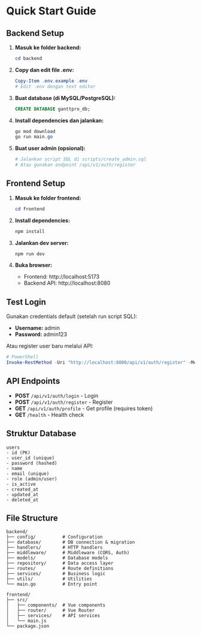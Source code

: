 # Quick Start Guide

## Backend Setup

1. **Masuk ke folder backend:**
   ```powershell
   cd backend
   ```

2. **Copy dan edit file .env:**
   ```powershell
   Copy-Item .env.example .env
   # Edit .env dengan text editor
   ```

3. **Buat database (di MySQL/PostgreSQL):**
   ```sql
   CREATE DATABASE ganttpro_db;
   ```

4. **Install dependencies dan jalankan:**
   ```powershell
   go mod download
   go run main.go
   ```

5. **Buat user admin (opsional):**
   ```powershell
   # Jalankan script SQL di scripts/create_admin.sql
   # Atau gunakan endpoint /api/v1/auth/register
   ```

## Frontend Setup

1. **Masuk ke folder frontend:**
   ```powershell
   cd frontend
   ```

2. **Install dependencies:**
   ```powershell
   npm install
   ```

3. **Jalankan dev server:**
   ```powershell
   npm run dev
   ```

4. **Buka browser:**
   - Frontend: http://localhost:5173
   - Backend API: http://localhost:8080

## Test Login

Gunakan credentials default (setelah run script SQL):
- **Username:** admin
- **Password:** admin123

Atau register user baru melalui API:
```powershell
# PowerShell
Invoke-RestMethod -Uri "http://localhost:8080/api/v1/auth/register" -Method POST -Headers @{"Content-Type"="application/json"} -Body '{"userid":"testuser","password":"password123","name":"Test User","email":"test@example.com"}'
```

## API Endpoints

- **POST** `/api/v1/auth/login` - Login
- **POST** `/api/v1/auth/register` - Register
- **GET** `/api/v1/auth/profile` - Get profile (requires token)
- **GET** `/health` - Health check

## Struktur Database

```
users
- id (PK)
- user_id (unique)
- password (hashed)
- name
- email (unique)
- role (admin/user)
- is_active
- created_at
- updated_at
- deleted_at
```

## File Structure

```
backend/
├── config/          # Configuration
├── database/        # DB connection & migration
├── handlers/        # HTTP handlers
├── middleware/      # Middleware (CORS, Auth)
├── models/          # Database models
├── repository/      # Data access layer
├── routes/          # Route definitions
├── services/        # Business logic
├── utils/           # Utilities
└── main.go          # Entry point

frontend/
├── src/
│   ├── components/  # Vue components
│   ├── router/      # Vue Router
│   ├── services/    # API services
│   └── main.js
└── package.json
```
